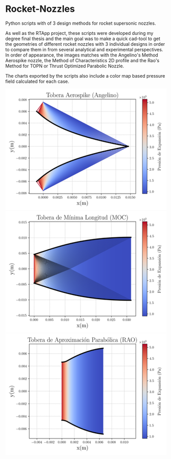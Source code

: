 # Rocket-Nozzles
Python scripts with of 3 design methods for rocket supersonic nozzles.

As well as the RTApp project, these scripts were developed during my degree final thesis and the main goal was to make a quick cad-tool to get the geometries of different rocket nozzles with 3 individual designs in order to compare them in from several analytical and experimental perspectives. In order of appearance, the images matches with the Angelino's Method Aerospike nozzle, the Method of Characteristics 2D profile and the Rao's Method for TOPN or Thrust Optimized Parabolic Nozzle.

The charts exported by the scripts also include a color map based pressure field calculated for each case.

![alt text](https://github.com/marcosflz/Rocket-Nozzles/blob/main/Images/AS5_dibujo.png)
![alt text](https://github.com/marcosflz/Rocket-Nozzles/blob/main/Images/MOC5_dibujo.png)
![alt text](https://github.com/marcosflz/Rocket-Nozzles/blob/main/Images/BN5_dibujo.png)
